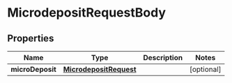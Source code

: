 

# MicrodepositRequestBody


## Properties

| Name | Type | Description | Notes |
|------------ | ------------- | ------------- | -------------|
|**microDeposit** | [**MicrodepositRequest**](MicrodepositRequest.md) |  |  [optional] |



